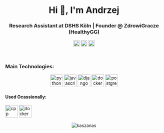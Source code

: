 <h1 align="center">Hi 👋, I'm Andrzej</h1>
<h3 align="center">Research Assistant at DSHS Köln | Founder @ ZdrowiGracze (HealthyGG)</h3>

<p align="center">
    <a href="https://www.linkedin.com/in/andrzej-bialecki/" target="blank"><img align="center" src="https://cdn.jsdelivr.net/npm/simple-icons@3.0.1/icons/linkedin.svg" alt="linkedin-andrzej-bialecki" height="20" width="20" /></a>
    <a href="https://twitter.com/Kaszanas" target="blank"><img align="center" src="https://cdn.jsdelivr.net/npm/simple-icons@3.0.1/icons/twitter.svg" alt="twitter-kaszanas" height="20" width="20" /></a>
    <a href="https://www.instagram.com/kaszanas/" target="blank"><img align="center" src="https://cdn.jsdelivr.net/npm/simple-icons@3.0.1/icons/instagram.svg" alt="instagram-kaszanas" height="20" width="20" /></a>
    </p>
<br/>

<p align="center">

### Main Technologies:
<!-- Python -->
<p align="center">
    <img src="https://devicons.github.io/devicon/devicon.git/icons/python/python-original.svg" alt="python" width="40" height="40"/> <img src="https://devicon.dev/devicon.git/icons/javascript/javascript-original.svg" alt="javascript" width="40" height="40"/> <img src="https://devicon.dev/devicon.git/icons/django/django-original.svg" alt="django" width="40" height="40"/> <img src="https://devicons.github.io/devicon/devicon.git/icons/docker/docker-original-wordmark.svg" alt="docker" width="40" height="40"/> <img src="https://devicon.dev/devicon.git/icons/postgresql/postgresql-original.svg" alt="postgres" width="40" height="40"/>
</p>


<p align="center">

#### Used Ocassionally:

<img src="https://devicon.dev/devicon.git/icons/cplusplus/cplusplus-original.svg" alt="cpp" width="40" height="40"/> <img src="https://devicon.dev/devicon.git/icons/go/go-original.svg" alt="docker" width="40" height="40"/>
</p>

<p align="center"> <img src=https://github-readme-stats.vercel.app/api?username=kaszanas&show_icons=true alt="kaszanas" /> </p>